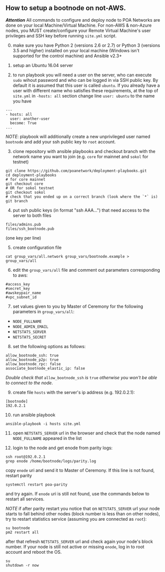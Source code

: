 ## How to setup a bootnode on not-AWS.
__*Attention*__
All commands to configure and deploy node to POA Networks are done on your local Machine/Virtual Machine. For non-AWS & non-Azure nodes, you MUST create/configure your Remote Virtual Machine's user privileges and SSH key before running `site.yml` script.

0. make sure you have Python 2 (versions 2.6 or 2.7) or Python 3 (versions 3.5 and higher) installed on your local machine (Windows isn't supported for the control machine) and Ansible v2.3+

1. setup an Ubuntu 16.04 server

2. to run playbook you will need a user on the server, who can execute `sudo` wihout password and who can be logged in via SSH public key. By default it is assumed that this user is called `ubuntu`. If you already have a user with different name who satisfies these requirements, at the top of `site.yml` in `-hosts: all` section change line `user: ubuntu` to the name you have
```
---
- hosts: all
  user: another-user
  become: True
...
```
_NOTE_: playbook will additionally create a new unprivileged user named `bootnode` and add your ssh public key to `root` account.

3. clone repository with ansible playbooks and checkout branch with the network name you want to join (e.g. `core` for mainnet and `sokol` for testnet)

```
git clone https://github.com/poanetwork/deployment-playbooks.git
cd deployment-playbooks
# for core mainnet
git checkout core
# OR for sokol testnet
git checkout sokol
# check that you ended up on a correct branch (look where the `*` is)
git branch
```

4. put ssh public keys (in format "ssh AAA...") that need access to the server to both files
```
files/admins.pub
files/ssh_bootnode.pub
```
(one key per line)

5. create configuration file
```
cat group_vars/all.network group_vars/bootnode.example > group_vars/all
```

6. edit the `group_vars/all` file and comment out parameters corresponding to aws:
```
#access_key
#secret_key
#awskeypair_name
#vpc_subnet_id
```

7. set values given to you by Master of Ceremony for the following parameters in `group_vars/all`:
* `NODE_FULLNAME`
* `NODE_ADMIN_EMAIL`
* `NETSTATS_SERVER`
* `NETSTATS_SECRET`

8. set the following options as follows:
```
allow_bootnode_ssh: true
allow_bootnode_p2p: true
allow_bootnode_rpc: false
associate_bootnode_elastic_ip: false
```
_Double check that_ `allow_bootnode_ssh` _is_ `true` _otherwise you won't be able to connect to the node_.

9. create file `hosts` with the server's ip address (e.g. 192.0.2.1):
```
[bootnode]
192.0.2.1
```

10. run ansible playbook
```
ansible-playbook -i hosts site.yml
```

11. open `NETSTATS_SERVER` url in the browser and check that the node named `NODE_FULLNAME` appeared in the list

12. login to the node and get enode from parity logs:
```
ssh root@192.0.2.1
grep enode /home/bootnode/logs/parity.log
```
copy `enode` uri and send it to Master of Ceremony. If this line is not found, restart parity
```
systemctl restart poa-parity
```
and try again. If `enode` uri is still not found, use the commands below to restart all services.

_NOTE_ if after parity restart you notice that on `NETSTATS_SERVER` url your node starts to fall behind other nodes (block number is less than on other nodes), try to restart statistics service (assuming you are connected as `root`):
```
su bootnode
pm2 restart all
```
after that refresh `NETSTATS_SERVER` url and check again your node's block number. If your node is still not active or missing `enode`, log in to root account and reboot the OS. 
```
su 
shutdown -r now
```
